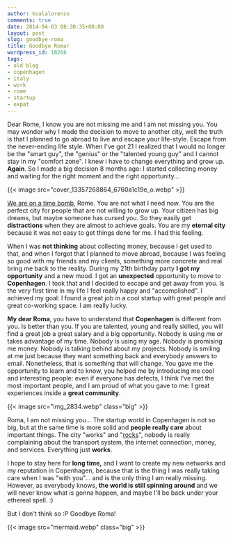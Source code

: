 ```yaml
---
author: koalalorenzo
comments: true
date: 2014-04-03 08:30:35+00:00
layout: post
slug: goodbye-roma
title: Goodbye Roma!
wordpress_id: 18266
tags:
- old blog
- copenhagen
- italy
- work
- rome
- startup
- expat
---
```


Dear Rome,
I know you are not missing me and I am not missing you. You may wonder why I made the decision to move to another city, well the truth is that I planned to go abroad to live and escape your life-style. Escape from the never-ending life style. When I've got 21 I realized that I would no longer be the "smart guy", the "genius" or the "talented young guy" and I cannot stay in my "comfort zone". I knew i have to change everything and grow up. **Again**. So I made a big decision 8 months ago: I started collecting money and waiting for the right moment and the right opportunity...

<!--more-->

{{< image src="cover_13357268864_6760a1c19e_o.webp" >}}

[We are on a time bomb](http://tmb.setale.me/post/68204905930/iperattivi-pro-attivi-e-stronzi), Rome. You are not what I need now. You are the perfect city for people that are not willing to grow up. Your citizen has big dreams, but maybe someone has cursed you. So they easily get **distractions** when they are almost to achieve goals. You are my **eternal city** because it was not easy to get things done for me. I had this feeling.

When I was **not thinking** about collecting money, because I get used to that, and when I forgot that I planned to move abroad, because I was feeling so good with my friends and my clients, something more concrete and real bring me back to the reality. During my 21th birthday party **I got my opportunity** and a new mood. I got an **unexpected** opportunity to move to **Copenhagen**. I took that and I decided to escape and get away from you. Is the very first time in my life I feel really happy and "accomplished". I achieved my goal: I found a great job in a cool startup with great people and great co-working space. I am really lucky.

**My dear Roma**, you have to understand that **Copenhagen** is different from you. Is better than you. If you are talented, young and really skilled, you will find a great job a great salary and a big opportunity. Nobody is using me or takes advantage of my time. Nobody is using my age. Nobody is promising me money. Nobody is talking behind about my projects. Nobody is smiling at me just because they want something back and everybody answers to email. Nonetheless, that is something that will change. You gave me the opportunity to learn and to know, you helped me by introducing me cool and interesting people: even if everyone has defects, I think I've met the most important people, and I am proud of what you gave to me: I great experiences inside a **great community**.

{{< image src="img_2834.webp" class="big" >}}

Roma, I am not missing you... The startup world in Copenhagen is not so big, but at the same time is more solid and **people really care** about important things. The city "works" and "[rocks](http://www.cphdistortion.dk)", nobody is really complaining about the transport system, the internet connection, money, and services. Everything just **works**.

I hope to stay here for **long time,** and I want to create my new networks and my reputation in Copenhagen, because that is the thing I was really taking care when I was "with you"... and is the only thing I am really missing. However, as everybody knows, **the world is still spinning around** and we will never know what is gonna happen, and maybe I'll be back under your ethereal spell. :)

But I don't think so :P
Goodbye Roma!

{{< image src="mermaid.webp" class="big" >}}
